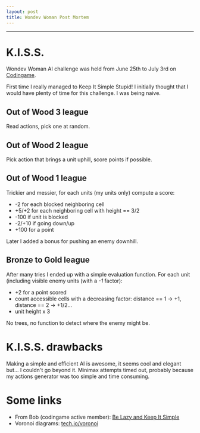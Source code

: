 ```yaml
---
layout: post
title: Wondev Woman Post Mortem
---
```

___
# K.I.S.S.
Wondev Woman AI challenge was held from June 25th to July 3rd on [Codingame](www.codingame.com).

First time I really managed to Keep It Simple Stupid! I initially thought that I would have plenty of time for this challenge. I was being naive.

## Out of Wood 3 league
Read actions, pick one at random.

## Out of Wood 2 league
Pick action that brings a unit uphill, score points if possible.

## Out of Wood 1 league
Trickier and messier, for each units (my units only) compute a score:
- -2 for each blocked neighboring cell
- +5/+2 for each neighboring cell with height == 3/2
- -100 if unit is blocked
- -2/+10 if going down/up
- +100 for a point

Later I added a bonus for pushing an enemy downhill.

## Bronze to Gold league
After many tries I ended up with a simple evaluation function. For each unit (including visible enemy units (with a *-1* factor):
- +2 for a point scored
- count accessible cells with a decreasing factor: distance == 1 -> +1, distance == 2 -> +1/2...
- unit height x 3

No trees, no function to detect where the enemy might be.

# K.I.S.S. drawbacks
Making a simple and efficient AI is awesome, it seems cool and elegant but... I couldn't go beyond it. Minimax attempts timed out, probably because my actions generator was too simple and time consuming.

# Some links
- From Bob (codingame active member): [Be Lazy and Keep It Simple](https://www.codingame.com/blog/lazy-keep-simple/)
- Voronoi diagrams: [tech.io/voronoi](https://tech.io/playgrounds/243/voronoi-diagrams)
